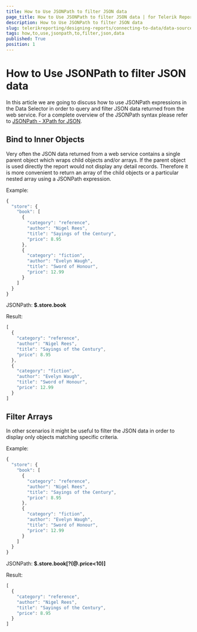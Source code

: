 ```yaml
---
title: How to Use JSONPath to filter JSON data
page_title: How to Use JSONPath to filter JSON data | for Telerik Reporting Documentation
description: How to Use JSONPath to filter JSON data
slug: telerikreporting/designing-reports/connecting-to-data/data-source-components/webservicedatasource-component/how-to-use-jsonpath-to-filter-json-data
tags: how,to,use,jsonpath,to,filter,json,data
published: True
position: 1
---
```


# How to Use JSONPath to filter JSON data



In this article we are going to discuss how to use JSONPath expressions in the Data Selector in order to query and filter JSON data returned from the web service.         For a complete overview of the JSONPath syntax please refer to          [JSONPath - XPath for JSON](http://goessner.net/articles/JsonPath/).       

## Bind to Inner Objects

Very often the JSON data returned from a web service contains a single parent object which wraps child objects and/or arrays. If the           parent object is used directly the report would not display any detail records. Therefore it is more convenient to return an array of the child objects           or a particular nested array using a JSONPath expression.         

Example:         

	
````js
{ 
  "store": {
    "book": [ 
      { 
        "category": "reference",
        "author": "Nigel Rees",
        "title": "Sayings of the Century",
        "price": 8.95
      },
      { 
        "category": "fiction",
        "author": "Evelyn Waugh",
        "title": "Sword of Honour",
        "price": 12.99
      }
    ]
  }
}
````



JSONPath: __$.store.book__ 

Result:         

	
````js
[ 
  { 
    "category": "reference",
    "author": "Nigel Rees",
    "title": "Sayings of the Century",
    "price": 8.95
  },
  { 
    "category": "fiction",
    "author": "Evelyn Waugh",
    "title": "Sword of Honour",
    "price": 12.99
  }
]
````



## Filter Arrays

In other scenarios it might be useful to filter the JSON data in order to display only objects matching specific criteria.         

Example:         

	
````js
{ 
  "store": {
    "book": [ 
      { 
        "category": "reference",
        "author": "Nigel Rees",
        "title": "Sayings of the Century",
        "price": 8.95
      },
      { 
        "category": "fiction",
        "author": "Evelyn Waugh",
        "title": "Sword of Honour",
        "price": 12.99
      }
    ]
  }
}
````



JSONPath: __$.store.book[?(@.price<10)]__ 

Result:         

	
````js
[ 
  { 
    "category": "reference",
    "author": "Nigel Rees",
    "title": "Sayings of the Century",
    "price": 8.95
  }
]
````

